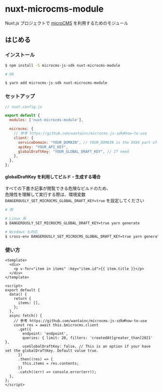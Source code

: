 # nuxt-microcms-module

Nuxt.js プロジェクトで [microCMS](https://microcms.io/) を利用するためのモジュール  


## はじめる

### インストール

```bash
$ npm install -S microcms-js-sdk nuxt-microcms-module

# OR

$ yarn add microcms-js-sdk nuxt-microcms-module
```


### セットアップ

```js
// nuxt.config.js

export default {
  modules: ['nuxt-microcms-module'],

  microcms: {
    // 参考 https://github.com/wantainc/microcms-js-sdk#how-to-use
    client: {
      serviceDomain: "YOUR_DOMAIN", // YOUR_DOMAIN is the XXXX part of XXXX.microcms.io
      apiKey: "YOUR_API_KEY",
      globalDraftKey: "YOUR_GLOBAL_DRAFT_KEY", // If need 
    },
  },
};
```


#### globalDraftKey を利用してビルド・生成する場合

すべての下書き記事が閲覧できる危険なビルドのため、  
危険性を理解して実行する際は、環境変数 `DANGEROUSLY_SET_MICROCMS_GLOBAL_DRAFT_KEY=true` を設定してください


```bash
# 例

# Linux 系
$ DANGEROUSLY_SET_MICROCMS_GLOBAL_DRAFT_KEY=true yarn generate

# Windows も対応
$ cross-env DANGEROUSLY_SET_MICROCMS_GLOBAL_DRAFT_KEY=true yarn generate
```


### 使い方

```vue
<template>
  <div>
    <p v-for="item in items" :key="item.id">{{ item.title }}</p>
  </div>
</template>

<script>
export default {
  data() {
    return {
      items: [],
    };
  },
  async fetch() {
    // 参考 https://github.com/wantainc/microcms-js-sdk#how-to-use
    const res = await this.$microcms.client
      .get({
        endpoint: 'endpoint',
        queries: { limit: 20, filters: 'createdAt[greater_than]2021' },
        useGlobalDraftKey: false, // This is an option if your have set the globalDraftKey. Default value true.
      })
      .then((res) => {
        this.items = res.contents;
      })
      .catch((err) => console.error(err));
  },
};
</script>
```

